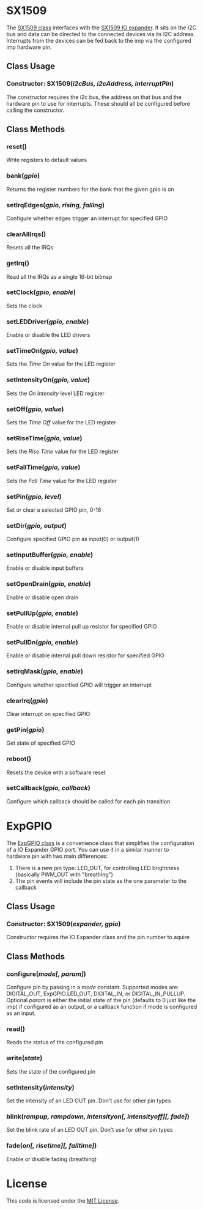 # SX1509

The [SX1509 class](SX1509.device.nut) interfaces with the [SX1509 IO expander](https://cdn.sparkfun.com/datasheets/BreakoutBoards/sx1509.pdf). It sits on the I2C bus and data can be directed to the connected devices via its I2C address. Interrupts from the devices can be fed back to the imp via the configured imp hardware pin.

## Class Usage

### Constructor: SX1509(*i2cBus, i2cAddress, interruptPin*)

The constructor requires the i2c bus, the address on that bus and the hardware pin to use for interrupts. These should all be configured before calling the constructor.

## Class Methods

### reset()

Write registers to default values

### bank(*gpio*)

Returns the register numbers for the bank that the given gpio is on

### setIrqEdges(*gpio, rising, falling*)

Configure whether edges trigger an interrupt for specified GPIO

### clearAllIrqs()

Resets all the IRQs

### getIrq()

Read all the IRQs as a single 16-bit bitmap

### setClock(*gpio, enable*)

Sets the clock

### setLEDDriver(*gpio, enable*)

Enable or disable the LED drivers

### setTimeOn(*gpio, value*)

Sets the *Time On* value for the LED register

### setIntensityOn(*gpio, value*)

Sets the *On Intensity* level LED register

### setOff(*gpio, value*)

Sets the *Time Off* value for the LED register

### setRiseTime(*gpio, value*)

Sets the *Rise Time* value for the LED register

### setFallTime(*gpio, value*)

Sets the *Fall Time* value for the LED register

### setPin(*gpio, level*)

Set or clear a selected GPIO pin, 0-16

### setDir(*gpio, output*)

Configure specified GPIO pin as input(0) or output(1)

### setInputBuffer(*gpio, enable*)

Enable or disable input buffers

### setOpenDrain(*gpio, enable*)

Enable or disable open drain

### setPullUp(*gpio, enable*)

Enable or disable internal pull up resistor for specified GPIO

### setPullDn(*gpio, enable*)

Enable or disable internal pull down resistor for specified GPIO

### setIrqMask(*gpio, enable*)

Configure whether specified GPIO will trigger an interrupt

### clearIrq(*gpio*)

Clear interrupt on specified GPIO

### getPin(*gpio*)

Get state of specified GPIO

### reboot()

Resets the device with a software reset

### setCallback(*gpio, callback*)

Configure which callback should be called for each pin transition

# ExpGPIO

The [ExpGPIO class](expGPIO.device.nut) is a convenience class that simplifies the configuration of a IO Expander GPIO port. You can use it in a similar manner to hardware.pin with two main differences:
1. There is a new pin type: LED_OUT, for controlling LED brightness (basically PWM_OUT with "breathing")
2. The pin events will include the pin state as the one parameter to the callback

## Class Usage

### Constructor: SX1509(*expander, gpio*)

Constructor requires the IO Expander class and the pin number to aquire

## Class Methods

### configure(*mode[, param]*)

Configure pin by passing in a *mode* constant. Supported modes are: DIGITAL_OUT, ExpGPIO.LED_OUT, DIGITAL_IN, or DIGITAL_IN_PULLUP. Optional *param* is either the initial state of the pin (defaults to 0 just like the imp) if configured as an output, or a callback function if mode is configured as an input.

### read()

Reads the status of the configured pin

### write(*state*)

Sets the state of the configured pin

### setIntensity(*intensity*)

Set the intensity of an LED OUT pin. Don't use for other pin types

### blink(*rampup, rampdown, intensityon[, intensityoff][, fade]*)

Set the blink rate of an LED OUT pin. Don't use for other pin types

### fade(*on[, risetime][, falltime]*)

Enable or disable fading (breathing)

# License

This code is licensed under the [MIT License](LICENSE).
